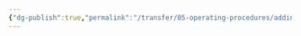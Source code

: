 ```yaml
---
{"dg-publish":true,"permalink":"/transfer/05-operating-procedures/adding-gateway-or-location/"}
---
```


